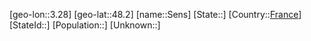 ﻿---
location: [48.2,3.28]
type: City
tags:
- geo/City


SpocWebEntityId: 34201
isDeleted: false
confidential: public

---
[geo-lon::3.28]
[geo-lat::48.2]
[name::Sens]
[State::]
[Country::[France](geo/Continent/Europe/France.md)]
[StateId::]
[Population::]
[Unknown::]

